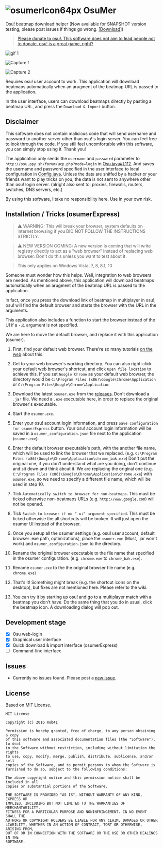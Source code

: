 # ![osumerIcon64px](http://mob41.github.io/images/osumer/osumerIcon_64px.png) OsuMer
Osu! beatmap download helper (Now available for SNAPSHOT version testing, please post issues if things go wrong. [[Download]](https://github.com/mob41/osumer/releases))

>[Please donate to osu!. This software does not aim to lead people not to donate. osu! is a great game, right?](https://osu.ppy.sh/p/support)

![gif 1](http://mob41.github.io/images/osumer/osumerExpressGif.gif)

![Capture 1](http://mob41.github.io/images/osumer/cap1.PNG)

![Capture 2](http://mob41.github.io/images/osumer/cap2.PNG)

Requires osu! user account to work. This application will download beatmaps automatically when an arugment of the beatmap URL is passed to the application.

In the user interface, users can download beatmaps directly by pasting a beatmap URL, and press the ```Download & Import``` button.

## Disclaimer
This software does not contain malicious code that will send username and password to another server other than osu!'s login server. You can feel free to look through the code. If you still feel uncomfortable with this software, you can simply stop using it. Thank you!

The application only sends the ```username``` and ```password``` parameter to ```http://osu.ppy.sh/forum/ucp.php?mode=login``` in [Osu.java#L112](https://github.com/mob41/osumer/blob/master/src/main/java/com/github/mob41/osumer/io/Osu.java#L112). And saves the username and password specified in the user interface to local configuration in [Config.java](https://github.com/mob41/osumer/blob/master/src/main/java/com/github/mob41/osumer/Config.java). Unless the data are sniffed by a hacker or your friends want to play tricks on you, the data is not sent to anywhere other than osu! login server. (alright also sent to, proxies, firewalls, routers, switches, DNS servers, etc.)

By using this software, I take no responsibility here. Use in your own risk.

## Installation / Tricks (osumerExpress)
>:warning: WARNING: This will break your browser, system defaults on internet browsing if you DID NOT FOLLOW THE INSTRUCTIONS STRICTLY.

>:warning: NEW VERSION COMING: A new version is coming that will write registry directly to act as a "web browser" instead of replacing web browser. Don't do this unless you want to test about it.

>This only applies on Windows Vista, 7, 8, 8.1, 10

Someone must wonder how this helps. Well, integration to web browsers are needed. As mentioned above, this application will download beatmaps automatically when an arugment of the beatmap URL is passed to the application.

In fact, once you press the download link of beatmap in multiplayer in osu!, osu! will find the default browser and starts the browser with the URL in the arguments.

This application also includes a function to start the browser instead of the UI if a ```-ui``` argument is not specified.

We are here to move the default browser, and replace it with this application (osumer).

1. First, find your default web browser. There're so many tutorials [on the web](https://www.google.com.hk/webhp?sourceid=chrome-instant&ion=1&espv=2&ie=UTF-8#q=how%20to%20find%20your%20default%20web%20browser) about this.

2. Get to your web browser's working directory. You can also right-click your default web browser's shortcut, and click ```Open file location``` to achieve this. If you set ```Google Chrome``` as your default web browser, the directory would be ```C:\Program Files (x86)\Google\Chrome\Application``` or ```C:\Program Files\Google\Chrome\Application```.

3. Download the latest ```osumer.exe``` from the [releases](https://github.com/mob41/osumer/releases). Don't download a ```.jar``` file. We need a ```.exe``` executable here, in order to replace the original browser's executable.

4. Start the ```osumer.exe```.

5. Enter your osu! account login information, and press ```Save configuration for osumerExpress``` button. Your osu! account login information will be saved in a ```osumer_configuration.json``` file next to the application (```osumer.exe```).

6. Enter the default browser executable's path, with the another file name, which will be used to link the browser that we replaced. (e.g. ```C:\Program Files (x86)\Google\Chrome\Application\chrome_bak.exe```) Don't put the original one, if you don't understand what are you doing, don't continue and sit down and think about it. We are replacing the original one (e.g. ```C:\Program Files (x86)\Google\Chrome\Application\chrome.exe```) with ```osumer.exe```, so we need to specify a different file name, which will be used in step 10.

7. Tick ```Automatically switch to browser for non-beatmaps```. This must be ticked otherwise non-beatmaps URLs (e.g. ```http://www.google.com```) will not be opened.

8. Tick ```Switch to browser if no "-ui" argument specified```. This must be ticked otherwise the all shortcuts will be broken. It will just open the osumer UI instead of the browser.

9. Once you setup all the osumer settings (e.g. osu! user account, default browser .exe path, optimizations), place the ```osumer.exe``` (Must, .jar won't work) and ```osumer_configuration.json``` to the directory.

10. Rename the original browser executable to the file name that specified in the osumer configuration. (e.g. ```chrome.exe``` to ```chrome_bak.exe```).

11. Rename ```osumer.exe``` to the the original browser file name (e.g. ```chrome.exe```)

12. That's it! Something might break (e.g. the shortcut icons on the desktop), but fixes are not mentioned here. Please refer to the wiki.

13. You can try it by starting up osu! and go to a multiplayer match with a beatmap you don't have. Do the same thing that you do in usual, click the beatmap icon. A downloading dialog will pop out.

## Development stage
- [x] Osu web-login
- [x] Graphical user interface
- [x] Quick download & import interface (osumerExpress)
- [ ] Command-line interface

## Issues
- Currently no issues found. Please post a [new issue](https://github.com/mob41/osumer/issues/new).

## License
Based on MIT License.

```
MIT License

Copyright (c) 2016 mob41

Permission is hereby granted, free of charge, to any person obtaining a copy
of this software and associated documentation files (the "Software"), to deal
in the Software without restriction, including without limitation the rights
to use, copy, modify, merge, publish, distribute, sublicense, and/or sell
copies of the Software, and to permit persons to whom the Software is
furnished to do so, subject to the following conditions:

The above copyright notice and this permission notice shall be included in all
copies or substantial portions of the Software.

THE SOFTWARE IS PROVIDED "AS IS", WITHOUT WARRANTY OF ANY KIND, EXPRESS OR
IMPLIED, INCLUDING BUT NOT LIMITED TO THE WARRANTIES OF MERCHANTABILITY,
FITNESS FOR A PARTICULAR PURPOSE AND NONINFRINGEMENT. IN NO EVENT SHALL THE
AUTHORS OR COPYRIGHT HOLDERS BE LIABLE FOR ANY CLAIM, DAMAGES OR OTHER
LIABILITY, WHETHER IN AN ACTION OF CONTRACT, TORT OR OTHERWISE, ARISING FROM,
OUT OF OR IN CONNECTION WITH THE SOFTWARE OR THE USE OR OTHER DEALINGS IN THE
SOFTWARE.
```
 